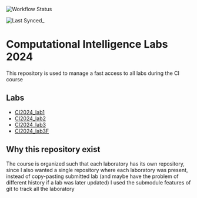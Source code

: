 ![Workflow Status](https://github.com/CodeClimberNT/CI2024-Labs/actions/workflows/sync-repo.yml/badge.svg)

![Last Synced](https://img.shields.io/endpoint?url=https://raw.githubusercontent.com/CodeClimberNT/CI2024-Labs/main/.github/last_success.json)_


# Computational Intelligence Labs 2024

This repository is used to manage a fast access to all labs during the CI course

## Labs

- [CI2024_lab1](CI2024_lab1/README.md)
- [CI2024_lab2](CI2024_lab2/README.md)
- [CI2024_lab3](CI2024_lab3/README.md)
- [CI2024_lab3F](CI2024_lab3F/README.md)


## Why this repository exist

The course is organized such that each laboratory has its own repository, since I also wanted a single repository where each laboratory was present, instead of copy-pasting submitted lab (and maybe have the problem of different history if a lab was later updated) I used the submodule features of git to track all the laboratory

